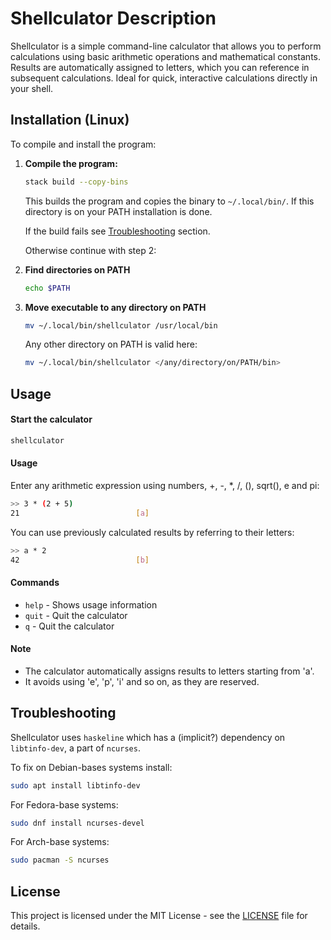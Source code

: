 # Shellculator Description
Shellculator is a simple command-line calculator that allows you to perform calculations using basic arithmetic operations and mathematical constants. Results are automatically assigned to letters, which you can reference in subsequent calculations. Ideal for quick, interactive calculations directly in your shell.

## Installation (Linux)

To compile and install the program:

1. **Compile the program:**

    ```sh
    stack build --copy-bins
    ```
    This builds the program and copies the binary to `~/.local/bin/`.
    If this directory is on your PATH installation is done.
    
    If the build fails see [Troubleshooting](#troubleshooting) section.

    Otherwise continue with step 2:

2. **Find directories on PATH**

    ```sh
    echo $PATH
    ```

3. **Move executable to any directory on PATH**
    ```sh
    mv ~/.local/bin/shellculator /usr/local/bin

    ```
    Any other directory on PATH is valid here:

    ```sh
    mv ~/.local/bin/shellculator </any/directory/on/PATH/bin>
    ```


## Usage

#### Start the calculator

```sh
shellculator
```

#### Usage

Enter any arithmetic expression using numbers, +, -, *, /, (), sqrt(), e and pi:
```sh
>> 3 * (2 + 5)
21                          [a]
```

You can use previously calculated results by referring to their letters:
```sh
>> a * 2
42                          [b]
```

#### Commands
- `help`  - Shows usage information
- `quit`  - Quit the calculator
- `q`     - Quit the calculator

#### Note
- The calculator automatically assigns results to letters starting from 'a'.
- It avoids using 'e', 'p', 'i' and so on, as they are reserved.


## Troubleshooting

Shellculator uses `haskeline` which has a (implicit?) dependency on `libtinfo-dev`, a part of `ncurses`.

To fix on Debian-bases systems install:
```sh
sudo apt install libtinfo-dev
```

For Fedora-base systems:
```sh
sudo dnf install ncurses-devel
```

For Arch-base systems:
```sh
sudo pacman -S ncurses
```

## License

This project is licensed under the MIT License - see the [LICENSE](LICENSE) file for details.